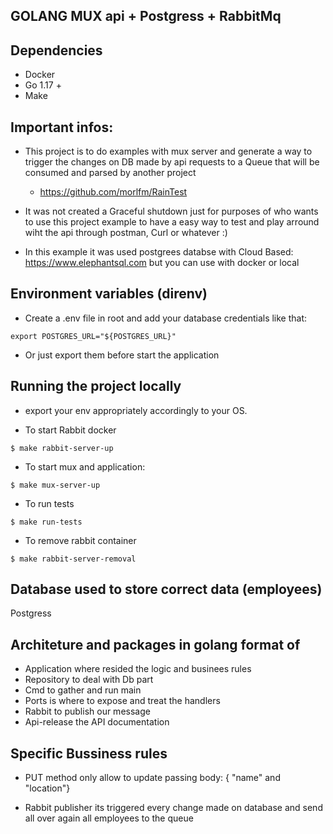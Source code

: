 ## GOLANG MUX api + Postgress + RabbitMq

## Dependencies

- Docker
- Go 1.17 +
- Make


## Important infos:

- This project is to do examples with mux server and generate a way to trigger the changes on DB made by api requests to a Queue that will be consumed and parsed by another project


   - https://github.com/morlfm/RainTest 


- It was not created a Graceful shutdown just for purposes of who wants to use this project example to have a easy way to test and play arround wiht the api through postman, Curl or whatever :) 

- In this example it was used postgrees databse with Cloud Based: https://www.elephantsql.com but you can use with docker or local 

## Environment variables (direnv)

- Create a .env file in root and add your database credentials like that:

```
export POSTGRES_URL="${POSTGRES_URL}"
```

- Or just export them before start the application 


## Running the project locally

- export your env appropriately accordingly to your OS.

- To start Rabbit docker 

```
$ make rabbit-server-up
```

- To start mux and application:

```
$ make mux-server-up
```

- To run tests

```
$ make run-tests
```

- To remove rabbit container

```
$ make rabbit-server-removal
```

## Database used to store correct data (employees)

Postgress

## Architeture and packages in golang format of 

- Application where resided the logic and businees rules
- Repository to deal with Db part
- Cmd to gather and run main
- Ports is where to expose and treat the handlers
- Rabbit to publish our message
- Api-release the API documentation


##  Specific Bussiness rules

- PUT method only allow to update passing body: { "name" and "location"} 

- Rabbit publisher its triggered every change made on database and send all over again all employees to the queue



